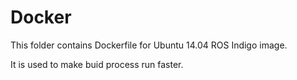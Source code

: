 Docker
=======

This folder contains Dockerfile for Ubuntu 14.04 ROS Indigo image.

It is used to make buid process run faster. 
